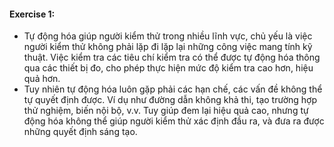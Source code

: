 #### Exercise 1:
-	Tự động hóa giúp người kiểm thử trong nhiều lĩnh vực, chủ yếu là việc người kiểm thử không phải lặp đi lặp lại những công việc mang tính kỹ thuật. Việc kiểm tra các tiêu chí kiểm tra có thể được tự động hóa thông qua các thiết bị đo, cho phép thực hiện mức độ kiểm tra cao hơn, hiệu quả hơn. 
-	Tuy nhiên tự động hóa luôn gặp phải các hạn chế, các vấn đề không thể tự quyết định được. Ví dụ như đường dẫn không khả thi, tạo trường hợp thử nghiệm, biến nội bộ, v.v. Tuy giúp đem lại hiệu quả cao, nhưng tự động hóa không thể giúp người kiểm thử xác định đầu ra, và đưa ra được những quyết định sáng tạo.
